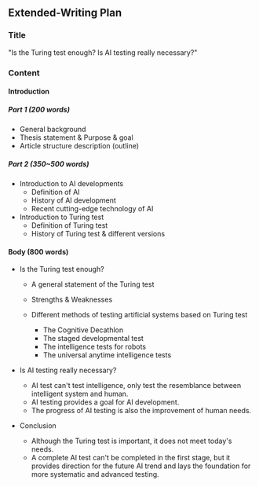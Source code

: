 ## Extended-Writing Plan

### Title

"Is the Turing test enough? Is AI testing really necessary?"

### Content

#### Introduction

##### Part 1 (200 words)

*   General background
*   Thesis statement & Purpose & goal
*   Article structure description (outline)

##### Part 2 (350~500 words)

*   Introduction to AI developments
    *   Definition of AI
    *   History of AI development
    *   Recent cutting-edge technology of AI
*   Introduction to Turing test
    *   Definition of Turing test
    *   History of Turing test & different versions
#### Body (800 words)


*   Is the Turing test enough?

    *   A general statement of the Turing test
    *   Strengths & Weaknesses
    *   Different methods of testing artificial systems based on Turing test

        *   The Cognitive Decathlon
        *   The staged developmental test 
        *   The intelligence tests for robots
        *   The universal anytime intelligence tests
*   Is AI testing really necessary?

    *   AI test can't test intelligence, only test the resemblance between intelligent system and human.
    *   AI testing provides a goal for AI development.
    *   The progress of AI testing is also the improvement of human needs.
*   Conclusion

    *   Although the Turing test is important, it does not meet today's needs.
    *   A complete AI test can't be completed in the first stage, but it provides direction for the future AI trend and lays the foundation for more systematic and advanced testing.